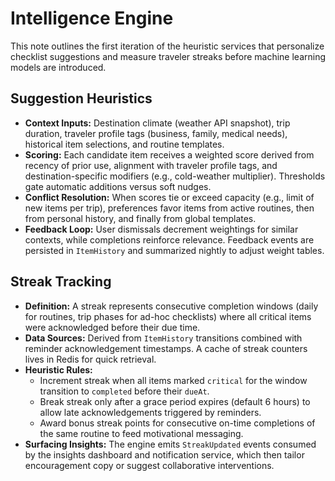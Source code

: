 # Intelligence Engine

This note outlines the first iteration of the heuristic services that personalize checklist suggestions and measure traveler streaks before machine learning models are introduced.

## Suggestion Heuristics
- **Context Inputs:** Destination climate (weather API snapshot), trip duration, traveler profile tags (business, family, medical needs), historical item selections, and routine templates.
- **Scoring:** Each candidate item receives a weighted score derived from recency of prior use, alignment with traveler profile tags, and destination-specific modifiers (e.g., cold-weather multiplier). Thresholds gate automatic additions versus soft nudges.
- **Conflict Resolution:** When scores tie or exceed capacity (e.g., limit of new items per trip), preferences favor items from active routines, then from personal history, and finally from global templates.
- **Feedback Loop:** User dismissals decrement weightings for similar contexts, while completions reinforce relevance. Feedback events are persisted in `ItemHistory` and summarized nightly to adjust weight tables.

## Streak Tracking
- **Definition:** A streak represents consecutive completion windows (daily for routines, trip phases for ad-hoc checklists) where all critical items were acknowledged before their due time.
- **Data Sources:** Derived from `ItemHistory` transitions combined with reminder acknowledgement timestamps. A cache of streak counters lives in Redis for quick retrieval.
- **Heuristic Rules:**
  - Increment streak when all items marked `critical` for the window transition to `completed` before their `dueAt`.
  - Break streak only after a grace period expires (default 6 hours) to allow late acknowledgements triggered by reminders.
  - Award bonus streak points for consecutive on-time completions of the same routine to feed motivational messaging.
- **Surfacing Insights:** The engine emits `StreakUpdated` events consumed by the insights dashboard and notification service, which then tailor encouragement copy or suggest collaborative interventions.
